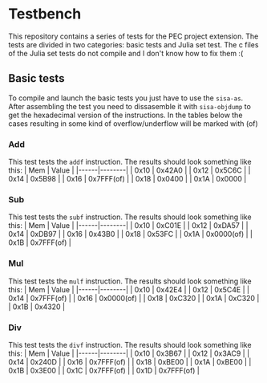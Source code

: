 # Testbench
This repository contains a series of tests for the PEC project extension. The tests are divided
in two categories: basic tests and Julia set test.
The c files of the Julia set tests do not compile and I don't know how to fix them :(

## Basic tests
To compile and launch the basic tests you just have to use the `sisa-as`. After assembling the test you need to
dissasemble it with `sisa-objdump` to get the hexadecimal version of the instructions.
In the tables below the cases resulting in some kind of overflow/underflow will be marked with (of)
### Add
This test tests the `addf` instruction. The results should look something like this:
| Mem  | Value  |
|------|--------|
| 0x10 | 0x42A0 |
| 0x12 | 0x5C6C |
| 0x14 | 0x5B98 |
| 0x16 | 0x7FFF(of) |
| 0x18 | 0x0400 |
| 0x1A | 0x0000 |

### Sub
This test tests the `subf` instruction. The results should look something like this:
| Mem  | Value  |
|------|--------|
| 0x10 | 0xC01E |
| 0x12 | 0xDA57 |
| 0x14 | 0xDB97 |
| 0x16 | 0x43B0 |
| 0x18 | 0x53FC |
| 0x1A | 0x0000(of) |
| 0x1B | 0x7FFF(of) |


### Mul
This test tests the `mulf` instruction. The results should look something like this:
| Mem  | Value  |
|------|--------|
| 0x10 | 0x42E4 |
| 0x12 | 0x5C4E |
| 0x14 | 0x7FFF(of) |
| 0x16 | 0x0000(of) |
| 0x18 | 0xC320 |
| 0x1A | 0xC320 |
| 0x1B | 0x4320 |

### Div
This test tests the `divf` instruction. The results should look something like this:
| Mem  | Value  |
|------|--------|
| 0x10 | 0x3B67 |
| 0x12 | 0x3AC9 |
| 0x14 | 0x240D |
| 0x16 | 0x7FFF(of) |
| 0x18 | 0xBE00 |
| 0x1A | 0xBE00 |
| 0x1B | 0x3E00 |
| 0x1C | 0x7FFF(of) |
| 0x1D | 0x7FFF(of) |
